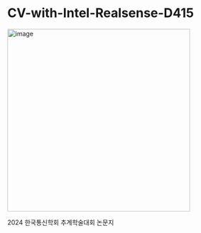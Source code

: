 # CV-with-Intel-Realsense-D415

<img width="411" alt="image" src="https://github.com/user-attachments/assets/7785f7c7-d255-422d-8249-10df3c69363b">

2024 한국통신학회 추계학술대회 논문지
